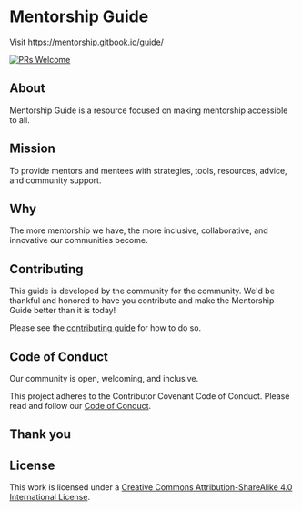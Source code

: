 # Mentorship Guide

Visit https://mentorship.gitbook.io/guide/

[![PRs Welcome](https://img.shields.io/badge/prs-welcome-brightgreen.svg?style=flat-square)](http://makeapullrequest.com)

## About

Mentorship Guide is a resource focused on making mentorship accessible to all.

## Mission

To provide mentors and mentees with strategies, tools, resources, advice, and community support.

## Why

The more mentorship we have, the more inclusive, collaborative, and innovative our communities become.

## Contributing

This guide is developed by the community for the community. We'd be thankful and honored to have you contribute and make the Mentorship Guide better than it is today!

Please see the [contributing guide](important/contributing.md) for how to do so.

## Code of Conduct

Our community is open, welcoming, and inclusive.

This project adheres to the Contributor Covenant Code of Conduct. Please read and follow our [Code of Conduct](important/code-of-conduct.md).

## Thank you

## License

This work is licensed under a [Creative Commons Attribution-ShareAlike 4.0 International License](http://creativecommons.org/licenses/by-sa/4.0/).

